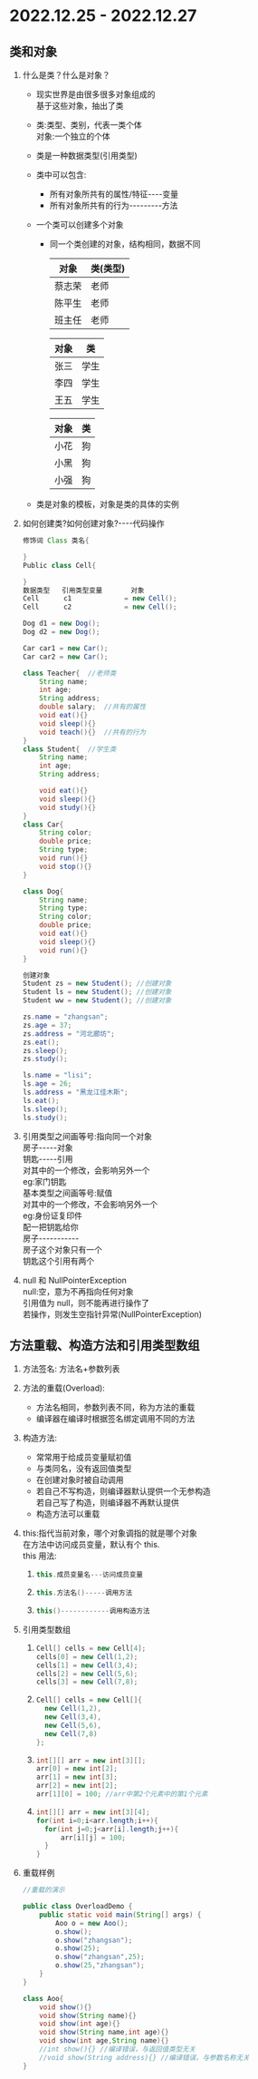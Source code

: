 # 2022.12.25 - 2022.12.27

## 类和对象

1. 什么是类？什么是对象？

   - 现实世界是由很多很多对象组成的  
     基于这些对象，抽出了类
   - 类:类型、类别，代表一类个体  
     对象:一个独立的个体
   - 类是一种数据类型(引用类型)
   - 类中可以包含:
     - 所有对象所共有的属性/特征----变量
     - 所有对象所共有的行为---------方法
   - 一个类可以创建多个对象

     - 同一个类创建的对象，结构相同，数据不同

       | 对象   | 类(类型) |
       | ------ | -------- |
       | 蔡志荣 | 老师     |
       | 陈平生 | 老师     |
       | 班主任 | 老师     |

       | 对象 | 类   |
       | ---- | ---- |
       | 张三 | 学生 |
       | 李四 | 学生 |
       | 王五 | 学生 |

       | 对象 | 类  |
       | ---- | --- |
       | 小花 | 狗  |
       | 小黑 | 狗  |
       | 小强 | 狗  |

   - 类是对象的模板，对象是类的具体的实例

2. 如何创建类?如何创建对象?----代码操作

   ```java
   修饰词 Class 类名{

   }
   Public class Cell{

   }
   数据类型   引用类型变量       对象
   Cell      c1             = new Cell();
   Cell      c2             = new Cell();

   Dog d1 = new Dog();
   Dog d2 = new Dog();

   Car car1 = new Car();
   Car car2 = new Car();

   class Teacher{  //老师类
       String name;
       int age;
       String address;
       double salary;  //共有的属性
       void eat(){}
       void sleep(){}
       void teach(){}  //共有的行为
   }
   class Student{  //学生类
       String name;
       int age;
       String address;

       void eat(){}
       void sleep(){}
       void study(){}
   }
   class Car{
       String color;
       double price;
       String type;
       void run(){}
       void stop(){}
   }

   class Dog{
       String name;
       String type;
       String color;
       double price;
       void eat(){}
       void sleep(){}
       void run(){}
   }

   创建对象
   Student zs = new Student(); //创建对象
   Student ls = new Student(); //创建对象
   Student ww = new Student(); //创建对象

   zs.name = "zhangsan";
   zs.age = 37;
   zs.address = "河北廊坊";
   zs.eat();
   zs.sleep();
   zs.study();

   ls.name = "lisi";
   ls.age = 26;
   ls.address = "黑龙江佳木斯";
   ls.eat();
   ls.sleep();
   ls.study();
   ```

3. 引用类型之间画等号:指向同一个对象  
   房子-----对象  
   钥匙-----引用  
   对其中的一个修改，会影响另外一个  
   eg:家门钥匙  
   基本类型之间画等号:赋值  
   对其中的一个修改，不会影响另外一个  
   eg:身份证复印件  
   配一把钥匙给你  
   房子-----------  
   房子这个对象只有一个  
   钥匙这个引用有两个
4. null 和 NullPointerException  
   null:空，意为不再指向任何对象  
   引用值为 null，则不能再进行操作了  
   若操作，则发生空指针异常(NullPointerException)

## 方法重载、构造方法和引用类型数组

1. 方法签名: 方法名+参数列表
2. 方法的重载(Overload):
   - 方法名相同，参数列表不同，称为方法的重载
   - 编译器在编译时根据签名绑定调用不同的方法
3. 构造方法:
   - 常常用于给成员变量赋初值
   - 与类同名，没有返回值类型
   - 在创建对象时被自动调用
   - 若自己不写构造，则编译器默认提供一个无参构造  
     若自己写了构造，则编译器不再默认提供
   - 构造方法可以重载
4. this:指代当前对象，哪个对象调指的就是哪个对象  
   在方法中访问成员变量，默认有个 this.  
   this 用法:
   1. ```java
      this.成员变量名---访问成员变量
      ```
   2. ```java
      this.方法名()-----调用方法
      ```
   3. ```java
      this()------------调用构造方法
      ```
5. 引用类型数组
   1. ```java
      Cell[] cells = new Cell[4];
      cells[0] = new Cell(1,2);
      cells[1] = new Cell(3,4);
      cells[2] = new Cell(5,6);
      cells[3] = new Cell(7,8);
      ```
   2. ```java
      Cell[] cells = new Cell[]{
        new Cell(1,2),
        new Cell(3,4),
        new Cell(5,6),
        new Cell(7,8)
      };
      ```
   3. ```java
      int[][] arr = new int[3][];
      arr[0] = new int[2];
      arr[1] = new int[3];
      arr[2] = new int[2];
      arr[1][0] = 100; //arr中第2个元素中的第1个元素
      ```
   4. ```java
      int[][] arr = new int[3][4];
      for(int i=0;i<arr.length;i++){
        for(int j=0;j<arr[i].length;j++){
            arr[i][j] = 100;
        }
      }
      ```
6. 重载样例

   ```java
   //重载的演示

   public class OverloadDemo {
       public static void main(String[] args) {
           Aoo o = new Aoo();
           o.show();
           o.show("zhangsan");
           o.show(25);
           o.show("zhangsan",25);
           o.show(25,"zhangsan");
       }
   }

   class Aoo{
       void show(){}
       void show(String name){}
       void show(int age){}
       void show(String name,int age){}
       void show(int age,String name){}
       //int show(){} //编译错误，与返回值类型无关
       //void show(String address){} //编译错误，与参数名称无关
   }
   ```
